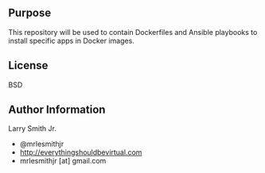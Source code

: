 Purpose
-------

This repository will be used to contain Dockerfiles and Ansible playbooks to
install specific apps in Docker images.

License
-------

BSD

Author Information
------------------

Larry Smith Jr.
- @mrlesmithjr
- http://everythingshouldbevirtual.com
- mrlesmithjr [at] gmail.com
